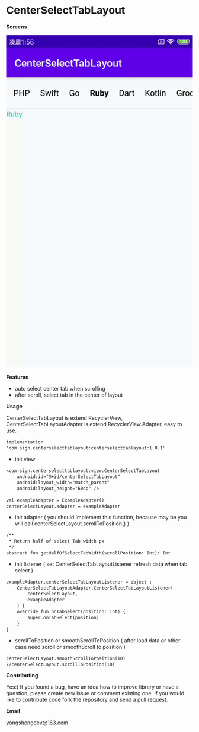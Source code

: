 # CenterSelectTabLayout

**Screens**

![](https://github.com/SilenceBurst/CenterSelectTabLayout/blob/master/gif/example.gif)

**Features**
- auto select center tab when scrolling
- after scroll, select tab in the center of layout

**Usage**

CenterSelectTabLayout is extend RecyclerView, CenterSelectTabLayoutAdapter is extend RecyclerView.Adapter, easy to use.

```
implementation 'com.sign.centerselecttablayout:centerselecttablayout:1.0.1'
```

- init view
```
<com.sign.centerselecttablayout.view.CenterSelectTabLayout
    android:id="@+id/centerSelectTabLayout"
    android:layout_width="match_parent"
    android:layout_height="60dp" />

val exampleAdapter = ExampleAdapter()
centerSelectLayout.adapter = exampleAdapter
```

- init adapter ( you should implement this function, because may be you will call centerSelectLayout.scrollToPosition() )
```
/**
 * Return half of select Tab width px
 */
abstract fun getHalfOfSelectTabWidth(scrollPosition: Int): Int
```

- init listener ( set CenterSelectTabLayoutListener refresh data when tab select )
```
exampleAdapter.centerSelectTabLayoutListener = object :
    CenterSelectTabLayoutAdapter.CenterSelectTabLayoutListener(
        centerSelectLayout,
        exampleAdapter
    ) {
    override fun onTabSelect(position: Int) {
        super.onTabSelect(position)
    }
}
```

- scrollToPosition or smoothScrollToPosition ( after load data or other case need scroll or smoothScroll to position )
```
centerSelectLayout.smoothScrollToPosition(10)
//centerSelectLayout.scrollToPosition(10)
```

**Contributing**

Yes:) If you found a bug, have an idea how to improve library or have a question, please create new issue or comment existing one. If you would like to contribute code fork the repository and send a pull request.

**Email**

yongshengdev@163.com
